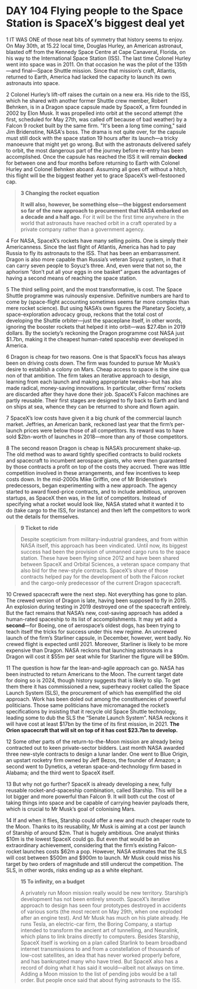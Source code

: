 # DAY 104 Flying people to the Space Station is SpaceX’s biggest deal yet
1 IT WAS ONE of those neat bits of symmetry that history seems to enjoy. On May 30th, at 15.22 local time, Douglas Hurley, an American astronaut, blasted off from the Kennedy Space Centre at Cape Canaveral, Florida, on his way to the International Space Station (ISS). The last time Colonel Hurley went into space was in 2011. On that occasion he was the pilot of the 135th—and final—Space Shuttle mission. Since that mission’s craft, Atlantis, returned to Earth, America had lacked the capacity to launch its own astronauts into space.

2 Colonel Hurley’s lift-off raises the curtain on a new era. His ride to the ISS, which he shared with another former Shuttle crew member, Robert Behnken, is in a Dragon space capsule made by SpaceX, a firm founded in 2002 by Elon Musk. It was propelled into orbit at the second attempt (the first, scheduled for May 27th, was called off because of bad weather) by a Falcon 9 rocket built by the same firm. "It's been a long time coming," said Jim Bridenstine, NASA's boss. The drama is not quite over, for the capsule must still dock with the space station 19 hours after its launch—a tricky manoeuvre that might yet go wrong. But with the astronauts delivered safely to orbit, the most dangerous part of the journey before re-entry has been accomplished. Once the capsule has reached the ISS it will remain **docked** for between one and four months before returning to Earth with Colonel Hurley and Colonel Behnken aboard. Assuming all goes off without a hitch, this flight will be the biggest feather yet to grace SpaceX’s well-festooned cap.

> **3 Changing the rocket equation**
>
> **It will also, however, be something else—the biggest endorsement so far of the new approach to procurement that NASA embarked on a decade and a half ago.** For it will be the first time anywhere in the world that astronauts have reached orbit in a craft operated by a private company rather than a government agency.
>

4 For NASA, SpaceX’s rockets have many selling points. One is simply their Americanness. Since the last flight of Atlantis, America has had to pay Russia to fly its astronauts to the ISS. That has been an embarrassment. Dragon is also more capable than Russia’s veteran Soyuz system, in that it can carry seven people to Soyuz’s three. And, even were that not so, the aphorism “don’t put all your eggs in one basket” argues the advantages of having a second means of reaching the space station.

5 The third selling point, and the most transformative, is cost. The Space Shuttle programme was ruinously expensive. Definitive numbers are hard to come by (space-flight accounting sometimes seems far more complex than mere rocket science). But using NASA’s own figures the Planetary Society, a space-exploration advocacy group, reckons that the total cost of developing the Shuttle orbiter—just the spaceplane itself, in other words, ignoring the booster rockets that helped it into orbit—was $27.4bn in 2019 dollars. By the society’s reckoning the Dragon programme cost NASA just $1.7bn, making it the cheapest human-rated spaceship ever developed in America.

6 Dragon is cheap for two reasons. One is that SpaceX’s focus has always been on driving costs down. The firm was founded to pursue Mr Musk’s desire to establish a colony on Mars. Cheap access to space is the sine qua non of that ambition. The firm takes an iterative approach to design, learning from each launch and making appropriate tweaks—but has also made radical, money-saving innovations. In particular, other firms’ rockets are discarded after they have done their job. SpaceX’s Falcon machines are partly reusable. Their first stages are designed to fly back to Earth and land on ships at sea, whence they can be returned to shore and flown again.

7 SpaceX’s low costs have given it a big chunk of the commercial launch market. Jeffries, an American bank, reckoned last year that the firm’s per-launch prices were below those of all competitors. Its reward was to have sold $2bn-worth of launches in 2018—more than any of those competitors.

8 The second reason Dragon is cheap is NASA’s procurement shake-up. The old method was to award tightly specified contracts to build rockets and spacecraft to incumbent aerospace giants, who were then guaranteed by those contracts a profit on top of the costs they accrued. There was little competition involved in these arrangements, and few incentives to keep costs down. In the mid-2000s Mike Griffin, one of Mr Bridenstine’s predecessors, began experimenting with a new approach. The agency started to award fixed-price contracts, and to include ambitious, unproven startups, as SpaceX then was, in the list of competitors. Instead of specifying what a rocket would look like, NASA stated what it wanted it to do (take cargo to the ISS, for instance) and then left the competitors to work out the details for themselves.

> **9 Ticket to ride**
>
> Despite scepticism from military-industrial grandees, and from within NASA itself, this approach has been vindicated. Until now, its biggest success had been the provision of unmanned cargo runs to the space station. These have been flying since 2012 and have been shared between SpaceX and Orbital Sciences, a veteran space company that also bid for the new-style contracts. SpaceX’s share of those contracts helped pay for the development of both the Falcon rocket and the cargo-only predecessor of the current Dragon spacecraft.
>

10 Crewed spacecraft were the next step. Not everything has gone to plan. The crewed version of Dragon is late, having been supposed to fly in 2015. An explosion during testing in 2019 destroyed one of the spacecraft entirely. But the fact remains that NASA’s new, cost-saving approach has added a human-rated spaceship to its list of accomplishments. It may yet add a **second**—for Boeing, one of aerospace’s oldest dogs, has been trying to teach itself the tricks for success under this new regime. An uncrewed launch of the firm’s Starliner capsule, in December, however, went badly. No crewed flight is expected until 2021. Moreover, Starliner is likely to be more expensive than Dragon. NASA reckons that launching astronauts in a Dragon will cost it $55m per seat while for Starliner the figure will be $90m.

11 The question is how far the lean-and-agile approach can go. NASA has been instructed to return Americans to the Moon. The current target date for doing so is 2024, though history suggests that is likely to slip. To get them there it has commissioned a new, superheavy rocket called the Space Launch System (SLS), the procurement of which has exemplified the old approach. Work has been doled out among the constituencies of powerful politicians. Those same politicians have micromanaged the rocket’s specifications by insisting that it recycle old Space Shuttle technology, leading some to dub the SLS the “Senate Launch System”. NASA reckons it will have cost at least $17bn by the time of its first mission, in 2021. **The Orion spacecraft that will sit on top of it has cost $23.7bn to develop.**

12 Some other parts of the return-to-the-Moon mission are already being contracted out to keen private-sector bidders. Last month NASA awarded three new-style contracts to design a lunar lander. One went to Blue Origin, an upstart rocketry firm owned by Jeff Bezos, the founder of Amazon; a second went to Dynetics, a veteran space-and-technology firm based in Alabama; and the third went to SpaceX itself.

13 But why not go further? SpaceX is already developing a new, fully reusable rocket-and-spaceship combination, called Starship. This will be a lot bigger and more powerful than Falcon 9. It will both cut the cost of taking things into space and be capable of carrying heavier payloads there, which is crucial to Mr Musk’s goal of colonising Mars.

14 If and when it flies, Starship could offer a new and much cheaper route to the Moon. Thanks to its reusability, Mr Musk is aiming at a cost per launch of Starship of around $2m. That is hugely ambitious. One analyst thinks $10m is the lowest SpaceX could go. But even that would be an extraordinary achievement, considering that the firm’s existing Falcon-rocket launches costs $62m a pop. However, NASA estimates that the SLS will cost between $500m and $900m to launch. Mr Musk could miss his target by two orders of magnitude and still undercut the competition. The SLS, in other words, risks ending up as a white elephant.

> **15 To infinity, on a budget**
>
> A privately run Moon mission really would be new territory. Starship’s development has not been entirely smooth. SpaceX’s iterative approach to design has seen four prototypes destroyed in accidents of various sorts (the most recent on May 29th, when one exploded after an engine test). And Mr Musk has much on his plate already. He runs Tesla, an electric-car firm, the Boring Company, a startup intended to transform the ancient art of tunnelling, and Neuralink, which plans to link brains directly to computers. Besides Starship, SpaceX itself is working on a plan called Starlink to beam broadband internet transmissions to and from a constellation of thousands of low-cost satellites, an idea that has never worked properly before, and has bankrupted many who have tried. But SpaceX also has a record of doing what it has said it would—albeit not always on time. Adding a Moon mission to the list of pending jobs would be a tall order. But people once said that about flying astronauts to the ISS.
>

